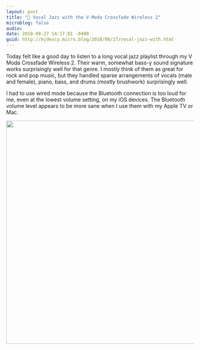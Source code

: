 ```yaml
---
layout: post
title: "🎵 Vocal Jazz with the V-Moda Crossfade Wireless 2"
microblog: false
audio: 
date: 2018-08-27 14:17:01 -0400
guid: http://mjdescy.micro.blog/2018/08/27/vocal-jazz-with.html
---
```

Today felt like a good day to listen to a long vocal jazz playlist through my V Moda Crossfade Wireless 2. Their warm, somewhat bass-y sound signature works surprisingly well for that genre. I mostly think of them as great for rock and pop music, but they handled sparse arrangements of vocals (male and female), piano, bass, and drums (mostly brushwork) surprisingly well.

I had to use wired mode because the Bluetooth connection is too loud for me, even at the lowest volume setting, on my iOS devices. The Bluetooth volume level appears to be more sane when I use them with my Apple TV or Mac.

<img src="http://micro.mjdescy.me/uploads/2018/71ecbf0d75.jpg" width="600" height="599" />
